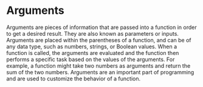 # Arguments

Arguments are pieces of information that are passed into a function in order to get a desired result. They are also known as parameters or inputs. Arguments are placed within the parentheses of a function, and can be of any data type, such as numbers, strings, or Boolean values. When a function is called, the arguments are evaluated and the function then performs a specific task based on the values of the arguments. For example, a function might take two numbers as arguments and return the sum of the two numbers. Arguments are an important part of programming and are used to customize the behavior of a function.
